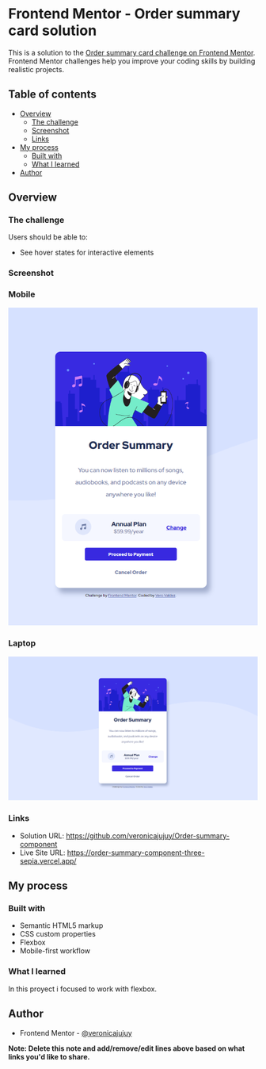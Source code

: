 # Frontend Mentor - Order summary card solution

This is a solution to the [Order summary card challenge on Frontend Mentor](https://www.frontendmentor.io/challenges/order-summary-component-QlPmajDUj). Frontend Mentor challenges help you improve your coding skills by building realistic projects. 

## Table of contents

- [Overview](#overview)
  - [The challenge](#the-challenge)
  - [Screenshot](#screenshot)
  - [Links](#links)
- [My process](#my-process)
  - [Built with](#built-with)
  - [What I learned](#what-i-learned)
- [Author](#author)

## Overview

### The challenge

Users should be able to:

- See hover states for interactive elements

### Screenshot

### Mobile
![Mobile](./images/captura-mobile.PNG)

### Laptop
![Laptop](./images/captura-laptop.PNG)

### Links

- Solution URL: https://github.com/veronicajujuy/Order-summary-component
- Live Site URL: https://order-summary-component-three-sepia.vercel.app/

## My process

### Built with

- Semantic HTML5 markup
- CSS custom properties
- Flexbox
- Mobile-first workflow

### What I learned

In this proyect i focused to work with flexbox.

## Author

- Frontend Mentor - [@veronicajujuy](https://www.frontendmentor.io/profile/veronicajujuy)

**Note: Delete this note and add/remove/edit lines above based on what links you'd like to share.**

